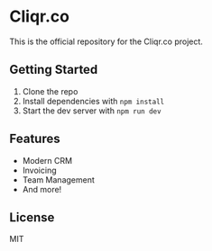 # Cliqr.co

This is the official repository for the Cliqr.co project.

## Getting Started

1. Clone the repo
2. Install dependencies with `npm install`
3. Start the dev server with `npm run dev`

## Features
- Modern CRM
- Invoicing
- Team Management
- And more!

## License
MIT 